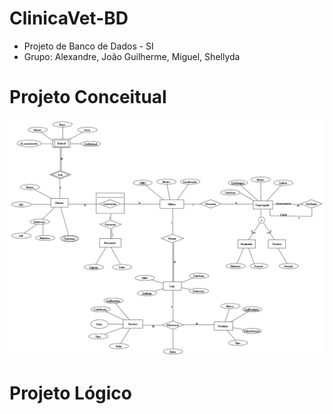 # ClinicaVet-BD

<ul>
  <li> Projeto de Banco de Dados - SI
  </li>
    <li> Grupo: Alexandre, João Guilherme, Miguel, Shellyda 
  </li>
</ul>

<h1> Projeto Conceitual </h1>

<img src="ProjetoConceitual.png" alt="projconc">


<h1> Projeto Lógico </h1>
